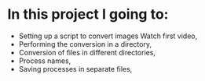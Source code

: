 # In this project I going to:
- Setting up a script to convert images Watch first video,
- Performing the conversion in a directory,
- Conversion of files in different directories,
- Process names,
- Saving processes in separate files,
